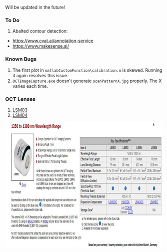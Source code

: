 
Will be updated in the future!

### To Do
1. Abalted contour detection:
  - https://www.cvat.ai/annotation-service
  - https://www.makesense.ai/

### Known Bugs

1. The first plot in `matlabCustomFunction\calibration.m` is skewed. Running it again resolves this issue.
2. `OCTImageCapture.exe` doesn't generate `scanPatternX.jpg` properly. The X varies each time.


### OCT Lenses
1. [LSM03](https://www.thorlabs.com/thorproduct.cfm?partnumber=LSM03)
2. [LSM04](https://www.thorlabs.com/thorproduct.cfm?partnumber=LSM04)

<img src="OCTLens.JPG"  width="800" height="400">
